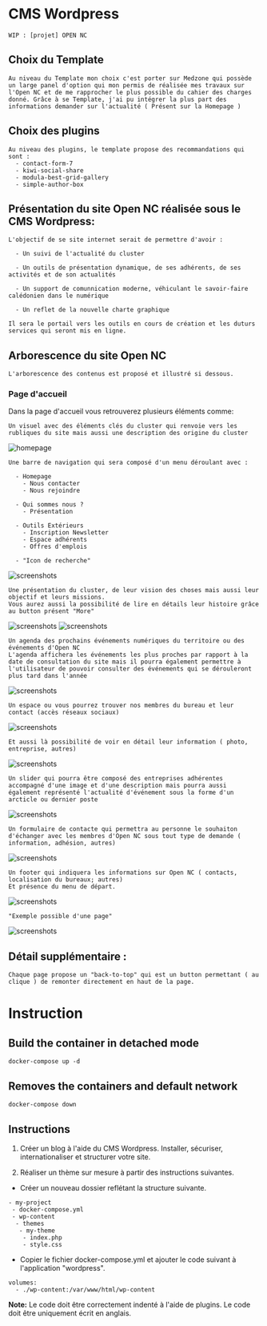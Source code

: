 # CMS Wordpress
```
WIP : [projet] OPEN NC
```
## Choix du Template
```
Au niveau du Template mon choix c'est porter sur Medzone qui possède un large panel d'option qui mon permis de réalisée mes travaux sur l'Open NC et de me rapprocher le plus possible du cahier des charges donné. Grâce à se Template, j'ai pu intégrer la plus part des informations demander sur l'actualité ( Présent sur la Homepage )
```
## Choix des plugins
```
Au niveau des plugins, le template propose des recommandations qui sont :
  - contact-form-7
  - kiwi-social-share
  - modula-best-grid-gallery
  - simple-author-box
```
## Présentation du site Open NC réalisée sous le CMS Wordpress:
```
L'objectif de se site internet serait de permettre d'avoir :

  - Un suivi de l'actualité du cluster

  - Un outils de présentation dynamique, de ses adhérents, de ses activités et de son actualités
  
  - Un support de comunnication moderne, véhiculant le savoir-faire calédonien dans le numérique
 
  - Un reflet de la nouvelle charte graphique

Il sera le portail vers les outils en cours de création et les duturs services qui seront mis en ligne.
```
## Arborescence du site Open NC
```
L'arborescence des contenus est proposé et illustré si dessous.
```
### Page d'accueil
Dans la page d'accueil vous retrouverez plusieurs éléments comme:
```
Un visuel avec des éléments clés du cluster qui renvoie vers les rubliques du site mais aussi une description des origine du cluster
```
![homepage](./screenshots/1-homepage.jpg)
```
Une barre de navigation qui sera composé d'un menu déroulant avec :

  - Homepage
    - Nous contacter
    - Nous rejoindre

  - Qui sommes nous ?
    - Présentation

  - Outils Extérieurs
    - Inscription Newsletter
    - Espace adhérents
    - Offres d'emplois
  
  - "Icon de recherche"
```
![screenshots](./screenshots/1.1-homepage-menu.jpg)
```
Une présentation du cluster, de leur vision des choses mais aussi leur objectif et leurs missions.
Vous aurez aussi la possibilité de lire en détails leur histoire grâce au button présent "More" 
```
![screenshots](./screenshots/2-presentation.jpg)
![screenshots](./screenshots/3-presentation-details.jpg)
```
Un agenda des prochains événements numériques du territoire ou des événements d'Open NC
L'agenda affichera les événements les plus proches par rapport à la date de consultation du site mais il pourra également permettre à l'utilisateur de pouvoir consulter des événements qui se dérouleront plus tard dans l'année
```
![screenshots](./screenshots/4-info-date-evenement.jpg)
```
Un espace ou vous pourrez trouver nos membres du bureau et leur contact (accès réseaux sociaux)
```
![screenshots](./screenshots/5-membres.jpg)
```
Et aussi là possibilité de voir en détail leur information ( photo, entreprise, autres)
```
![screenshots](./screenshots/6-membres-details.jpg)
```
Un slider qui pourra être composé des entreprises adhérentes accompagné d'une image et d'une description mais pourra aussi également représenté l'actualité d'événement sous la forme d'un arcticle ou dernier poste
```
![screenshots](./screenshots/7-slider.jpg)
```
Un formulaire de contacte qui permettra au personne le souhaiton d'échanger avec les membres d'Open NC sous tout type de demande ( information, adhésion, autres)
```
![screenshots](./screenshots/8-contact-us.jpg)
```
Un footer qui indiquera les informations sur Open NC ( contacts, localisation du bureaux; autres)
Et présence du menu de départ.
```
![screenshots](./screenshots/9-footer.jpg)
```
"Exemple possible d'une page"
```
![screenshots](./screenshots/10-last-post.jpg)

## Détail supplémentaire :
```
Chaque page propose un "back-to-top" qui est un button permettant ( au clique ) de remonter directement en haut de la page.
```

# Instruction

## Build the container in detached mode
```
docker-compose up -d
```

## Removes the containers and default network
```
docker-compose down
```

## Instructions
1. Créer un blog à l'aide du CMS Wordpress. Installer, sécuriser, internationaliser et structurer votre site.

2. Réaliser un thème sur mesure à partir des instructions suivantes.
  * Créer un nouveau dossier reflétant la structure suivante.
```
- my-project
 - docker-compose.yml
 - wp-content
  - themes
   - my-theme
    - index.php
    - style.css
```
  * Copier le fichier docker-compose.yml et ajouter le code suivant à l'application "wordpress".
```
volumes:
  - ./wp-content:/var/www/html/wp-content
```


**Note:** Le code doit être correctement indenté à l'aide de plugins. Le code doit être uniquement écrit en anglais.
